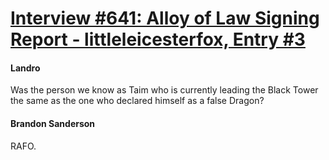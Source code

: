 # [Interview #641: Alloy of Law Signing Report - littleleicesterfox, Entry #3](https://www.theoryland.com/intvmain.php?i=641#3)

#### Landro

Was the person we know as Taim who is currently leading the Black Tower the same as the one who declared himself as a false Dragon?

#### Brandon Sanderson

RAFO.

